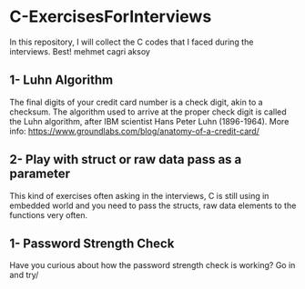 # C-ExercisesForInterviews
In this repository, I will collect the C codes that I faced during the interviews. Best!
mehmet cagri aksoy

## 1- Luhn Algorithm

The final digits of your credit card number is a check digit, akin to a checksum. The algorithm used to arrive at the proper check digit is called the Luhn algorithm, after IBM scientist Hans Peter Luhn (1896-1964). More info: https://www.groundlabs.com/blog/anatomy-of-a-credit-card/

## 2- Play with struct or raw data pass as a parameter
This kind of exercises often asking in the interviews, C is still using in embedded world and you need to pass the structs, raw data elements to the functions very often.

## 1- Password Strength Check
Have you curious about how the password strength check is working? Go in and try/


